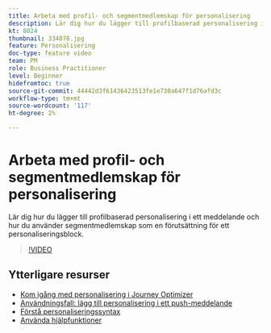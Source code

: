```yaml
---
title: Arbeta med profil- och segmentmedlemskap för personalisering
description: Lär dig hur du lägger till profilbaserad personalisering i ett meddelande och hur du använder segmentmedlemskap som en förutsättning för ett personaliseringsblock.
kt: 8024
thumbnail: 334078.jpg
feature: Personalisering
doc-type: feature video
team: PM
role: Business Practitioner
level: Beginner
hidefromtoc: true
source-git-commit: 44442d3f61436423513fe1e730a647f1d76afd3c
workflow-type: tm+mt
source-wordcount: '117'
ht-degree: 2%

---
```



# Arbeta med profil- och segmentmedlemskap för personalisering

Lär dig hur du lägger till profilbaserad personalisering i ett meddelande och hur du använder segmentmedlemskap som en förutsättning för ett personaliseringsblock.

>[!VIDEO](https://video.tv.adobe.com/v/334078?quality=12)

## Ytterligare resurser

* [Kom igång med personalisering i Journey Optimizer](https://experienceleague.adobe.com/docs/journey-optimizer/using/create-messages/personalization/personalize.html)
* [Användningsfall: lägg till personalisering i ett push-meddelande](https://experienceleague.corp.adobe.com/docs/journey-optimizer/using/create-messages/personalization/personalization-use-case.html)
* [Förstå personaliseringssyntax](https://experienceleague.adobe.com/docs/journey-optimizer/using/create-messages/personalization/personalization-syntax.html)
* [Använda hjälpfunktioner](https://experienceleague-review.corp.adobe.com/docs/journey-optimizer/using/create-messages/personalization/functions/functions.html)
